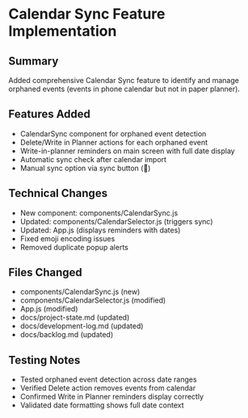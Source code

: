 # Calendar Sync Feature Implementation

## Summary
Added comprehensive Calendar Sync feature to identify and manage orphaned events (events in phone calendar but not in paper planner).

## Features Added
- CalendarSync component for orphaned event detection
- Delete/Write in Planner actions for each orphaned event  
- Write-in-planner reminders on main screen with full date display
- Automatic sync check after calendar import
- Manual sync option via sync button (🔄)

## Technical Changes
- New component: components/CalendarSync.js
- Updated: components/CalendarSelector.js (triggers sync)
- Updated: App.js (displays reminders with dates)
- Fixed emoji encoding issues
- Removed duplicate popup alerts

## Files Changed
- components/CalendarSync.js (new)
- components/CalendarSelector.js (modified)
- App.js (modified)
- docs/project-state.md (updated)
- docs/development-log.md (updated)
- docs/backlog.md (updated)

## Testing Notes
- Tested orphaned event detection across date ranges
- Verified Delete action removes events from calendar
- Confirmed Write in Planner reminders display correctly
- Validated date formatting shows full date context
